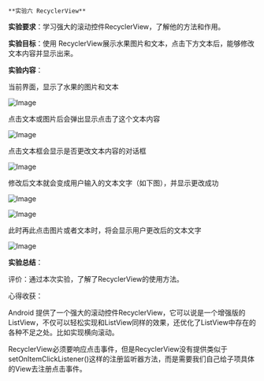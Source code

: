                                                                          **实验六 RecyclerView**

**实验要求**：学习强大的滚动控件RecyclerView，了解他的方法和作用。

**实验目标**：使用 RecyclerView展示水果图片和文本，点击下方文本后，能够修改文本内容并显示出来。

**实验内容**：

当前界面，显示了水果的图片和文本

![Image](https://github.com/syhuang00/2018118152_Android/raw/master/%E5%AE%9E%E9%AA%8C%E5%85%AD%20RecyclerView/RecyclerView%E7%9A%84%E5%AE%9E%E9%AA%8C%E6%88%AA%E5%9B%BE/2010131.jpg)

点击文本或图片后会弹出显示点击了这个文本内容

![Image](https://github.com/syhuang00/2018118152_Android/raw/master/%E5%AE%9E%E9%AA%8C%E5%85%AD%20RecyclerView/RecyclerView%E7%9A%84%E5%AE%9E%E9%AA%8C%E6%88%AA%E5%9B%BE/2010132.jpg)

点击文本框会显示是否更改文本内容的对话框

![Image](https://github.com/syhuang00/2018118152_Android/raw/master/%E5%AE%9E%E9%AA%8C%E5%85%AD%20RecyclerView/RecyclerView%E7%9A%84%E5%AE%9E%E9%AA%8C%E6%88%AA%E5%9B%BE/2010133.jpg)

修改后文本就会变成用户输入的文本文字（如下图），并显示更改成功

![Image](https://github.com/syhuang00/2018118152_Android/raw/master/%E5%AE%9E%E9%AA%8C%E5%85%AD%20RecyclerView/RecyclerView%E7%9A%84%E5%AE%9E%E9%AA%8C%E6%88%AA%E5%9B%BE/2010134.jpg)

![Image](https://github.com/syhuang00/2018118152_Android/raw/master/%E5%AE%9E%E9%AA%8C%E5%85%AD%20RecyclerView/RecyclerView%E7%9A%84%E5%AE%9E%E9%AA%8C%E6%88%AA%E5%9B%BE/2010135.jpg)

此时再此点击图片或者文本时，将会显示用户更改后的文本文字

![Image](https://github.com/syhuang00/2018118152_Android/raw/master/%E5%AE%9E%E9%AA%8C%E5%85%AD%20RecyclerView/RecyclerView%E7%9A%84%E5%AE%9E%E9%AA%8C%E6%88%AA%E5%9B%BE/2010136.jpg)

**实验总结**：

评价：通过本次实验，了解了RecyclerView的使用方法。

心得收获：

Android 提供了一个强大的滚动控件RecyclerView，它可以说是一个增强版的ListView，不仅可以轻松实现和ListView同样的效果，还优化了ListView中存在的各种不足之处。比如实现横向滚动。

RecyclerView必须要响应点击事件，但是RecyclerView没有提供类似于setOnItemClickListener()这样的注册监听器方法，而是需要我们自己给子项具体的View去注册点击事件。